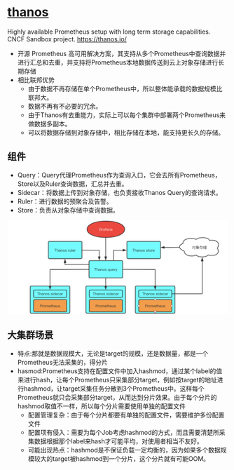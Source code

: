 # [thanos](https://github.com/thanos-io/thanos)

Highly available Prometheus setup with long term storage capabilities. CNCF Sandbox project. <https://thanos.io/>

* 开源 Prometheus 高可用解决方案，其支持从多个Prometheus中查询数据并进行汇总和去重，并支持将Prometheus本地数据传送到云上对象存储进行长期存储
* 相比联邦优势
    - 由于数据不再存储在单个Prometheus中，所以整体能承载的数据规模比联邦大。
    - 数据不再有不必要的冗余。
    - 由于Thanos有去重能力，实际上可以每个集群中部署两个Prometheus来做数据多副本。
    - 可以将数据存储到对象存储中，相比存储在本地，能支持更长久的存储。

## 组件

* Query：Query代理Prometheus作为查询入口，它会去所有Prometheus，Store以及Ruler查询数据，汇总并去重。
* Sidecar：将数据上传到对象存储，也负责接收Thanos Query的查询请求。
* Ruler：进行数据的预聚合及告警。
* Store：负责从对象存储中查询数据。

![架构图](../_static/thanos_arch.png "Optional title")

## 大集群场景

* 特点:那就是数据规模大，无论是target的规模，还是数据量，都是一个Prometheus无法采集的，得分片
* hasmod:Prometheus支持在配置文件中加入hashmod，通过某个label的值来进行hash，让每个Prometheus只采集部分target，例如按target的地址进行hashmod，让target采集任务分散到3个Prometheus中。这样每个Prometheus就只会采集部分target，从而达到分片效果。由于每个分片的hashmod取值不一样，所以每个分片需要使用单独的配置文件
    - 配置管理复杂：由于每个分片都要有单独的配置文件，需要维护多份配置文件
    - 配置项有侵入：需要为每个Job考虑hashmod的方式，而且需要清楚所采集数据根据那个label来hash才可能平均，对使用者相当不友好。
    - 可能出现热点：hashmod是不保证负载一定均衡的，因为如果多个数据规模较大的target被hashmod到一个分片，这个分片就有可能OOM。
